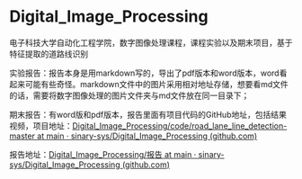 # Digital_Image_Processing
电子科技大学自动化工程学院，数字图像处理课程，课程实验以及期末项目，基于特征提取的道路线识别

实验报告：报告本身是用markdown写的，导出了pdf版本和word版本，word看起来可能有些奇怪。markdown文件中的图片采用相对地址存储，想要看md文件的话，需要将数字图像处理的图片文件夹与md文件放在同一目录下；

期末报告：有word版和pdf版本，报告里面有项目代码的GitHub地址，包括结果视频，项目地址：[Digital_Image_Processing/code/road_lane_line_detection-master at main · sinary-sys/Digital_Image_Processing (github.com)](https://github.com/sinary-sys/Digital_Image_Processing/tree/main/code/road_lane_line_detection-master)

报告地址：[Digital_Image_Processing/报告 at main · sinary-sys/Digital_Image_Processing (github.com)](https://github.com/sinary-sys/Digital_Image_Processing/tree/main/报告)
